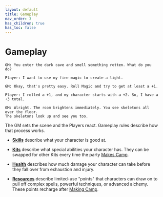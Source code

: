 ```yaml
---
layout: default
title: Gameplay
nav_order: 3
has_children: true
has_toc: false
---
```


# Gameplay

    GM: You enter the dark cave and smell something rotten. What do you do?

    Player: I want to use my fire magic to create a light.

    GM: Okay, that's pretty easy. Roll Magic and try to get at least a +1.

    Player: I rolled a +1, and my character starts with a +2. So, I have a +3 total.

    GM: Alright. The room brightens immediately. You see skeletons all over the floor.
    The skeletons look up and see you too.

The GM sets the scene and the Players react. Gameplay rules describe how that process works.

- [**Skills**](skills.md) describe what your character is good at.

- [**Kits**](kits.md) describe what special abilities your character has. They can be swapped for other Kits every time the party [Makes Camp](../adventuring/exploration/).

- [**Health**](health.md) describes how much damage your character can take before they fall over from exhaustion and injury.

- [**Resources**](resources.md) describe limited-use "points" that characters can draw on to pull off complex spells, powerful techniques, or advanced alchemy. These points recharge after [Making Camp](../adventuring/exploration/).
